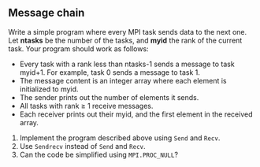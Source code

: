 ## Message chain

Write a simple program where every MPI task sends data to the next one. Let
**ntasks** be the number of the tasks, and **myid** the rank of the current
task. Your program should work as follows:

- Every task with a rank less than ntasks-1 sends a message to task myid+1.
  For example, task 0 sends a message to task 1.
- The message content is an integer array where each element is initialized to
  myid.
- The sender prints out the number of elements it sends.
- All tasks with rank ≥ 1 receive messages.
- Each receiver prints out their myid, and the first element in the received
  array.

1. Implement the program described above using `Send` and `Recv`.
2. Use `Sendrecv` instead of `Send` and `Recv`.
3. Can the code be simplified using `MPI.PROC_NULL`?

